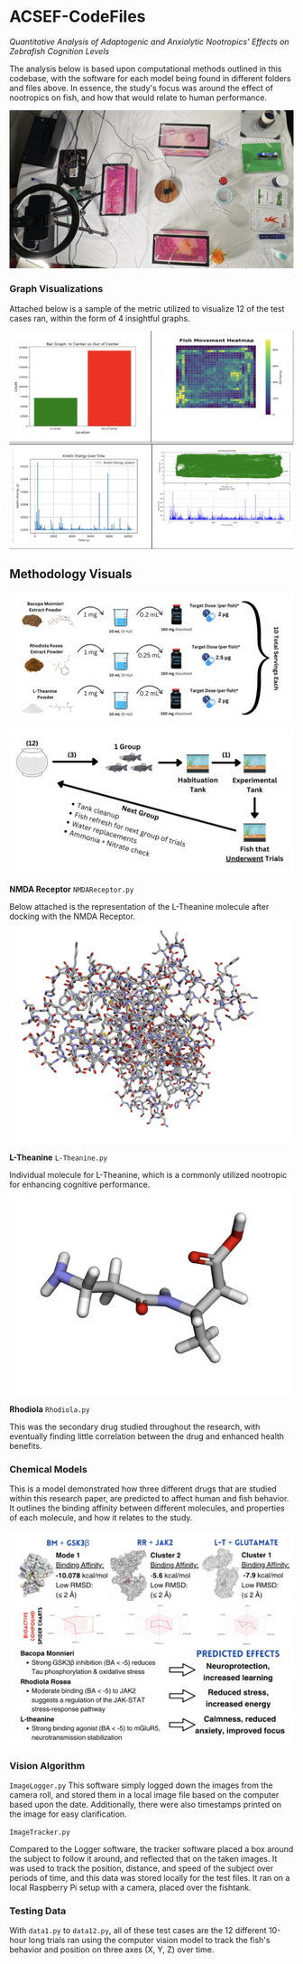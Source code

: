 # ACSEF-CodeFiles
*Quantitative Analysis of Adaptogenic and Anxiolytic Nootropics’ Effects on Zebrafish Cognition Levels*

The analysis below is based upon computational methods outlined in this codebase, with the software for each model being found in different folders and files above. In essence, the study's focus was around the effect of nootropics on fish, and how that would relate to human performance.

![Image](Images/Setup.png)

### Graph Visualizations
Attached below is a sample of the metric utilized to visualize 12 of the test cases ran, within the form of 4 insightful graphs.

![Image](Images/GraphPreviewOne.png)
![Image](Images/GraphPreviewTwo.png)

## Methodology Visuals
![Image](Images/DrugDosage.png)
![Image](Images/TestingMethods.png)


**NMDA Receptor** ``NMDAReceptor.py``

Below attached is the representation of the L-Theanine molecule after docking with the NMDA Receptor.
![Image](Images/NMDAReceptor.png)

**L-Theanine**
``L-Theanine.py``

Individual molecule for L-Theanine, which is a commonly utilized nootropic for enhancing cognitive performance.
![Image](Images/LTheanine.png)

**Rhodiola** ``Rhodiola.py``

This was the secondary drug studied throughout the research, with eventually finding little correlation between the drug and enhanced health benefits. 

### Chemical Models
This is a model demonstrated how three different drugs that are studied within this research paper, are predicted to affect human and fish behavior. It outlines the binding affinity between different molecules, and properties of each molecule, and how it relates to the study.

![Image](Images/ChemicalModelsRepresentation.png)



### Vision Algorithm
``ImageLogger.py``
This software simply logged down the images from the camera roll, and stored them in a local image file based on the computer based upon the date. Additionally, there were also timestamps printed on the image for easy clarification.

``ImageTracker.py``

Compared to the Logger software, the tracker software placed a box around the subject to follow it around, and reflected that on the taken images. It was used to track the position, distance, and speed of the subject over periods of time, and this data was stored locally for the test files. It ran on a local Raspberry Pi setup with a camera, placed over the fishtank.

### Testing Data
With ``data1.py`` to ``data12.py``, all of these test cases are the 12 different 10-hour long trials ran using the computer vision model to track the fish's behavior and position on three axes (X, Y, Z) over time.
